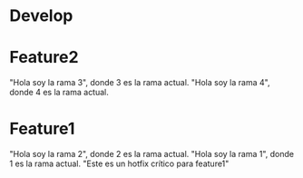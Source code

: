 Develop
=======

Feature2
========
"Hola soy la rama 3", donde 3 es la rama actual.
"Hola soy la rama 4", donde 4 es la rama actual.

Feature1
============
"Hola soy la rama 2", donde 2 es la rama actual.
"Hola soy la rama 1", donde 1 es la rama actual.
"Este es un hotfix crítico para feature1"
